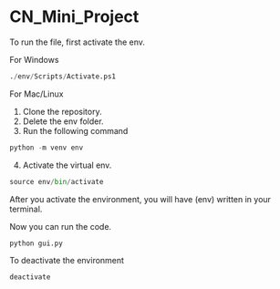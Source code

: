 # CN_Mini_Project

To run the file, first activate the env.

For Windows
```python
./env/Scripts/Activate.ps1
```
For Mac/Linux
1. Clone the repository.
2. Delete the env folder.
3. Run the following command
``` python
python -m venv env
```
4. Activate the virtual env.
```python
source env/bin/activate
```

After you activate the environment, you will have (env) written in your terminal.

Now you can run the code.

```python
python gui.py
```

To deactivate the environment
```python
deactivate
```
